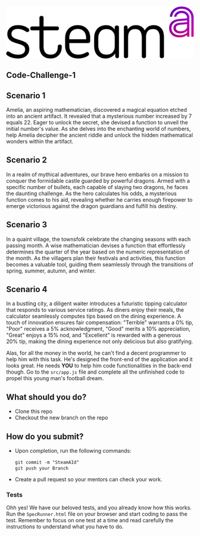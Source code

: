 
![alt text](https://github.com/prasanthsteamA/images/blob/main/SteamA-BlackLogo%202%201.png)

##  Code-Challenge-1

## Scenario 1
Amelia, an aspiring mathematician, discovered a magical equation etched into an ancient artifact. It revealed that a mysterious number increased by 7 equals 22. Eager to unlock the secret, she devised a function to unveil the initial number's value. As she delves into the enchanting world of numbers, help Amelia decipher the ancient riddle and unlock the hidden mathematical wonders within the artifact.

## Scenario 2
In a realm of mythical adventures, our brave hero embarks on a mission to conquer the formidable castle guarded by powerful dragons. Armed with a specific number of bullets, each capable of slaying two dragons, he faces the daunting challenge. As the hero calculates his odds, a mysterious function comes to his aid, revealing whether he carries enough firepower to emerge victorious against the dragon guardians and fulfill his destiny.

## Scenario 3
In a quaint village, the townsfolk celebrate the changing seasons with each passing month. A wise mathematician devises a function that effortlessly determines the quarter of the year based on the numeric representation of the month. As the villagers plan their festivals and activities, this function becomes a valuable tool, guiding them seamlessly through the transitions of spring, summer, autumn, and winter.

## Scenario 4
In a bustling city, a diligent waiter introduces a futuristic tipping calculator that responds to various service ratings. As diners enjoy their meals, the calculator seamlessly computes tips based on the dining experience. A touch of innovation ensures fair compensation: "Terrible" warrants a 0% tip, "Poor" receives a 5% acknowledgment, "Good" merits a 10% appreciation, "Great" enjoys a 15% nod, and "Excellent" is rewarded with a generous 20% tip, making the dining experience not only delicious but also gratifying.

Alas, for all the money in the world, he can't find a decent programmer to help him with this task. He's designed the front-end of the application and it looks great. He needs **YOU** to help him code functionalities in the back-end though. Go to the `src/app.js` file and complete all the unfinished code to propel this young man's football dream.

## What should you do?

- Clone this repo
- Checkout the new branch on the repo



## How do you submit?

- Upon completion, run the following commands:

  ```
  git commit -m "SteamAId"
  git push your Branch
  ```

- Create a pull request so your mentors can check your work.



### Tests

Ohh yes! We have our beloved tests, and you already know how this works. Run the `SpecRunner.html` file on your browser and start coding to pass the test. Remember to focus on one test at a time and read carefully the instructions to understand what you have to do.
